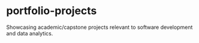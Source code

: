 # portfolio-projects
Showcasing academic/capstone projects relevant to software development and data analytics.
